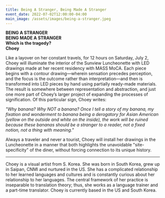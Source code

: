 ```yaml
---
title: Being A Stranger, Being Made A Stranger
event_date: 2022-07-02T12:00:00-04:00
main_image: /assets/images/being-a-stranger.jpeg
---
```


__BEING A STRANGER__<br>
__BEING MADE A STRANGER__<br>
__Which is the tragedy?__<br>
__Choey__

Like a layover on her constant travels, for 12 hours on Saturday, July 2, Choey
will illuminate the interior of the Sunview Luncheonette with LED drawings made
at her recent residency with MASS MoCA. Each piece begins with a contour
drawing—wherein sensation precedes perception, and the focus is the outcome
rather than interpretation—and then is transformed into LED pieces by hand
using partially ready-made materials. The result is somewhere between
representation and abstraction, and just one more part of Choey’s larger
project of expanding the processes of signification. Of this particular sign,
Choey writes:

_"Why banana?  Why NOT a banana? Once I tell a story of my banana, my fixation
and wonderment to banana being a derogatory for Asian American (yellow on the
outside and white on the inside), the work will be ruined because these bananas
should be a stranger to a reader, not a fixed notion, not a thing with
meaning."_

Always a traveler and never a tourist, Choey will install her drawings in the
Luncheonette in a manner that both highlights the unavoidable
"site-specificity" of the diner, without forcing connection to its unique
history.

-------------

Choey is a visual artist from S. Korea. She was born in South Korea, grew up in
Saipan, CNMI and nurtured in the US. She has a complicated relationship to her
learned languages and cultures and is constantly curious about her relationship
to her languages. The central framework of her practice is inseparable to
translation theory; thus, she works as a language trainer and a part-time
translator. Choey is currently based in the US and South Korea.
